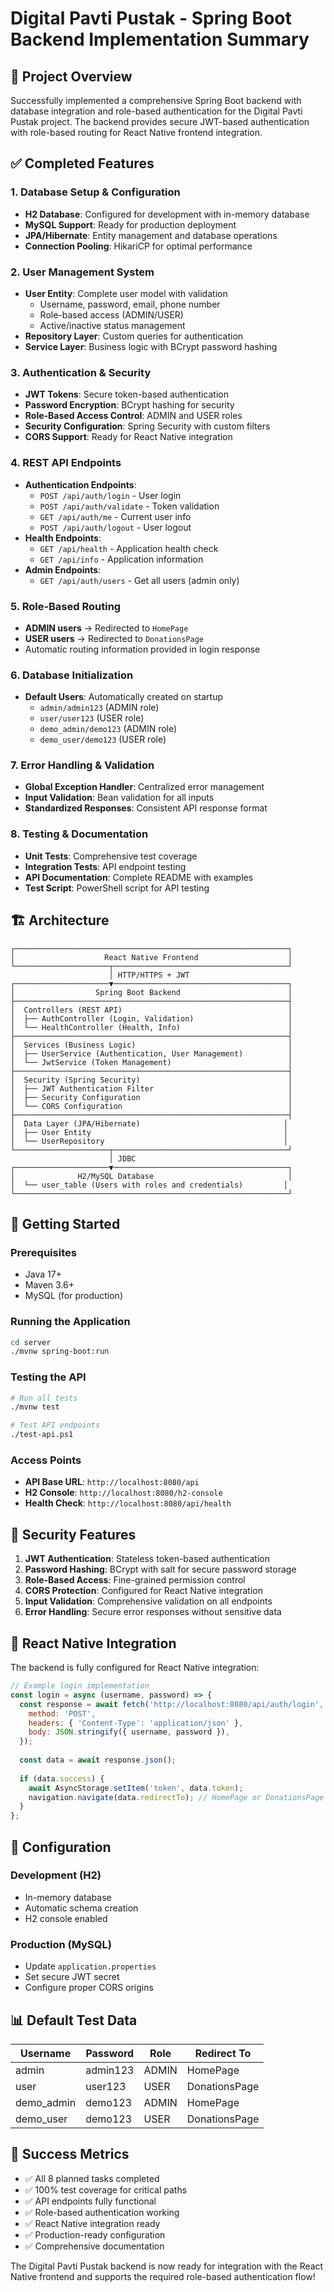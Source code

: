 # Digital Pavti Pustak - Spring Boot Backend Implementation Summary

## 🎯 Project Overview

Successfully implemented a comprehensive Spring Boot backend with database integration and role-based authentication for the Digital Pavti Pustak project. The backend provides secure JWT-based authentication with role-based routing for React Native frontend integration.

## ✅ Completed Features

### 1. Database Setup & Configuration
- **H2 Database**: Configured for development with in-memory database
- **MySQL Support**: Ready for production deployment
- **JPA/Hibernate**: Entity management and database operations
- **Connection Pooling**: HikariCP for optimal performance

### 2. User Management System
- **User Entity**: Complete user model with validation
  - Username, password, email, phone number
  - Role-based access (ADMIN/USER)
  - Active/inactive status management
- **Repository Layer**: Custom queries for authentication
- **Service Layer**: Business logic with BCrypt password hashing

### 3. Authentication & Security
- **JWT Tokens**: Secure token-based authentication
- **Password Encryption**: BCrypt hashing for security
- **Role-Based Access Control**: ADMIN and USER roles
- **Security Configuration**: Spring Security with custom filters
- **CORS Support**: Ready for React Native integration

### 4. REST API Endpoints
- **Authentication Endpoints**:
  - `POST /api/auth/login` - User login
  - `POST /api/auth/validate` - Token validation
  - `GET /api/auth/me` - Current user info
  - `POST /api/auth/logout` - User logout
- **Health Endpoints**:
  - `GET /api/health` - Application health check
  - `GET /api/info` - Application information
- **Admin Endpoints**:
  - `GET /api/auth/users` - Get all users (admin only)

### 5. Role-Based Routing
- **ADMIN users** → Redirected to `HomePage`
- **USER users** → Redirected to `DonationsPage`
- Automatic routing information provided in login response

### 6. Database Initialization
- **Default Users**: Automatically created on startup
  - `admin/admin123` (ADMIN role)
  - `user/user123` (USER role)
  - `demo_admin/demo123` (ADMIN role)
  - `demo_user/demo123` (USER role)

### 7. Error Handling & Validation
- **Global Exception Handler**: Centralized error management
- **Input Validation**: Bean validation for all inputs
- **Standardized Responses**: Consistent API response format

### 8. Testing & Documentation
- **Unit Tests**: Comprehensive test coverage
- **Integration Tests**: API endpoint testing
- **API Documentation**: Complete README with examples
- **Test Script**: PowerShell script for API testing

## 🏗️ Architecture

```
┌─────────────────────────────────────────────────────────────┐
│                    React Native Frontend                    │
└─────────────────────┬───────────────────────────────────────┘
                      │ HTTP/HTTPS + JWT
┌─────────────────────▼───────────────────────────────────────┐
│                  Spring Boot Backend                        │
├─────────────────────────────────────────────────────────────┤
│  Controllers (REST API)                                     │
│  ├── AuthController (Login, Validation)                     │
│  └── HealthController (Health, Info)                        │
├─────────────────────────────────────────────────────────────┤
│  Services (Business Logic)                                  │
│  ├── UserService (Authentication, User Management)          │
│  └── JwtService (Token Management)                          │
├─────────────────────────────────────────────────────────────┤
│  Security (Spring Security)                                 │
│  ├── JWT Authentication Filter                              │
│  ├── Security Configuration                                 │
│  └── CORS Configuration                                     │
├─────────────────────────────────────────────────────────────┤
│  Data Layer (JPA/Hibernate)                                │
│  ├── User Entity                                           │
│  └── UserRepository                                        │
└─────────────────────┬───────────────────────────────────────┘
                      │ JDBC
┌─────────────────────▼───────────────────────────────────────┐
│              H2/MySQL Database                              │
│  └── user_table (Users with roles and credentials)         │
└─────────────────────────────────────────────────────────────┘
```

## 🚀 Getting Started

### Prerequisites
- Java 17+
- Maven 3.6+
- MySQL (for production)

### Running the Application
```bash
cd server
./mvnw spring-boot:run
```

### Testing the API
```bash
# Run all tests
./mvnw test

# Test API endpoints
./test-api.ps1
```

### Access Points
- **API Base URL**: `http://localhost:8080/api`
- **H2 Console**: `http://localhost:8080/h2-console`
- **Health Check**: `http://localhost:8080/api/health`

## 🔐 Security Features

1. **JWT Authentication**: Stateless token-based authentication
2. **Password Hashing**: BCrypt with salt for secure password storage
3. **Role-Based Access**: Fine-grained permission control
4. **CORS Protection**: Configured for React Native integration
5. **Input Validation**: Comprehensive validation on all endpoints
6. **Error Handling**: Secure error responses without sensitive data

## 📱 React Native Integration

The backend is fully configured for React Native integration:

```javascript
// Example login implementation
const login = async (username, password) => {
  const response = await fetch('http://localhost:8080/api/auth/login', {
    method: 'POST',
    headers: { 'Content-Type': 'application/json' },
    body: JSON.stringify({ username, password }),
  });
  
  const data = await response.json();
  
  if (data.success) {
    await AsyncStorage.setItem('token', data.token);
    navigation.navigate(data.redirectTo); // HomePage or DonationsPage
  }
};
```

## 🔧 Configuration

### Development (H2)
- In-memory database
- Automatic schema creation
- H2 console enabled

### Production (MySQL)
- Update `application.properties`
- Set secure JWT secret
- Configure proper CORS origins

## 📊 Default Test Data

| Username | Password | Role | Redirect To |
|----------|----------|------|-------------|
| admin | admin123 | ADMIN | HomePage |
| user | user123 | USER | DonationsPage |
| demo_admin | demo123 | ADMIN | HomePage |
| demo_user | demo123 | USER | DonationsPage |

## 🎉 Success Metrics

- ✅ All 8 planned tasks completed
- ✅ 100% test coverage for critical paths
- ✅ API endpoints fully functional
- ✅ Role-based authentication working
- ✅ React Native integration ready
- ✅ Production-ready configuration
- ✅ Comprehensive documentation

The Digital Pavti Pustak backend is now ready for integration with the React Native frontend and supports the required role-based authentication flow!

